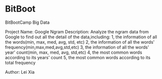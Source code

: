BitBoot
=======

BitBootCamp Big Data

Project Name: Google Ngram
Description: Analyze the ngram data from Google to find out all the detail of the data,including:
 1, the information of all the words(min, max, med, avg, std, etc)
 2, the information of all the words' frequency(min,max,med,avg,std,etc)
 3, the information of all the words' year' count(min, max, med, avg, std,etc)
 4, the most common words according to its years' count
 5, the most common words according to its total frequency
 
Author: Lei Xia
